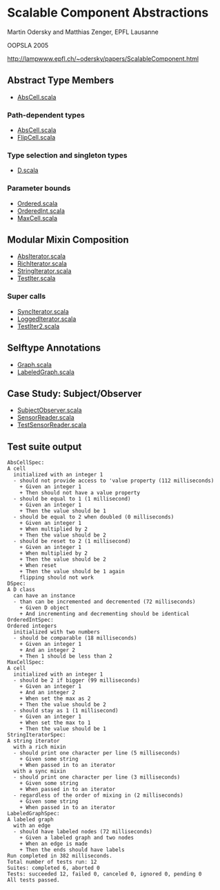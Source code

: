 Scalable Component Abstractions
===============================

Martin Odersky and Matthias Zenger, EPFL Lausanne

OOPSLA 2005

http://lampwww.epfl.ch/~odersky/papers/ScalableComponent.html

Abstract Type Members
---------------------
* [AbsCell.scala](src/main/scala/epfl/AbsCell.scala)

### Path-dependent types
* [AbsCell.scala](src/main/scala/epfl/AbsCell.scala)
* [FlipCell.scala](src/main/scala/epfl/FlipCell.scala)

### Type selection and singleton types
* [D.scala](src/main/scala/epfl/D.scala)

### Parameter bounds
* [Ordered.scala](src/main/scala/epfl/Ordered.scala)
* [OrderedInt.scala](src/main/scala/epfl/OrderedInt.scala)
* [MaxCell.scala](src/main/scala/epfl/MaxCell.scala)

Modular Mixin Composition
-------------------------
* [AbsIterator.scala](src/main/scala/epfl/AbsIterator.scala)
* [RichIterator.scala](src/main/scala/epfl/RichIterator.scala)
* [StringIterator.scala](src/main/scala/epfl/StringIterator.scala)
* [TestIter.scala](src/main/scala/epfl/TestIter.scala)

### Super calls
* [SyncIterator.scala](src/main/scala/epfl/SyncIterator.scala)
* [LoggedIterator.scala](src/main/scala/epfl/LoggedIterator.scala)
* [TestIter2.scala](src/main/scala/epfl/TestIter2.scala)

Selftype Annotations
--------------------
* [Graph.scala](src/main/scala/epfl/Graph.scala)
* [LabeledGraph.scala](src/main/scala/epfl/LabeledGraph.scala)

Case Study: Subject/Observer
----------------------------
* [SubjectObserver.scala](src/main/scala/epfl/SubjectObserver.scala)
* [SensorReader.scala](src/main/scala/epfl/SensorReader.scala)
* [TestSensorReader.scala](src/main/scala/epfl/TestSensorReader.scala)

Test suite output
-----------------
    AbsCellSpec:
    A cell
      initialized with an integer 1
      - should not provide access to 'value property (112 milliseconds)
        + Given an integer 1
        + Then should not have a value property
      - should be equal to 1 (1 millisecond)
        + Given an integer 1
        + Then the value should be 1
      - should be equal to 2 when doubled (0 milliseconds)
        + Given an integer 1
        + When multiplied by 2
        + Then the value should be 2
      - should be reset to 2 (1 millisecond)
        + Given an integer 1
        + When multiplied by 2
        + Then the value should be 2
        + When reset
        + Then the value should be 1 again
        flipping should not work
    DSpec:
    A D class
      can have an instance
      - than can be incremented and decremented (72 milliseconds)
        + Given D object
        + And incrementing and decrementing should be identical
    OrderedIntSpec:
    Ordered integers
      initialized with two numbers
      - should be comparable (18 milliseconds)
        + Given an integer 1
        + And an integer 2
        + Then 1 should be less than 2
    MaxCellSpec:
    A cell
      initialized with an integer 1
      - should be 2 if bigger (99 milliseconds)
        + Given an integer 1
        + And an integer 2
        + When set the max as 2
        + Then the value should be 2
      - should stay as 1 (1 millisecond)
        + Given an integer 1
        + When set the max to 1
        + Then the value should be 1
    StringIteratorSpec:
    A string iterator
      with a rich mixin
      - should print one character per line (5 milliseconds)
        + Given some string
        + When passed in to an iterator
      with a sync mixin
      - should print one character per line (3 milliseconds)
        + Given some string
        + When passed in to an iterator
      - regardless of the order of mixing in (2 milliseconds)
        + Given some string
        + When passed in to an iterator
    LabeledGraphSpec:
    A labeled graph
      with an edge
      - should have labeled nodes (72 milliseconds)
        + Given a labeled graph and two nodes
        + When an edge is made
        + Then the ends should have labels
    Run completed in 382 milliseconds.
    Total number of tests run: 12
    Suites: completed 6, aborted 0
    Tests: succeeded 12, failed 0, canceled 0, ignored 0, pending 0
    All tests passed.

